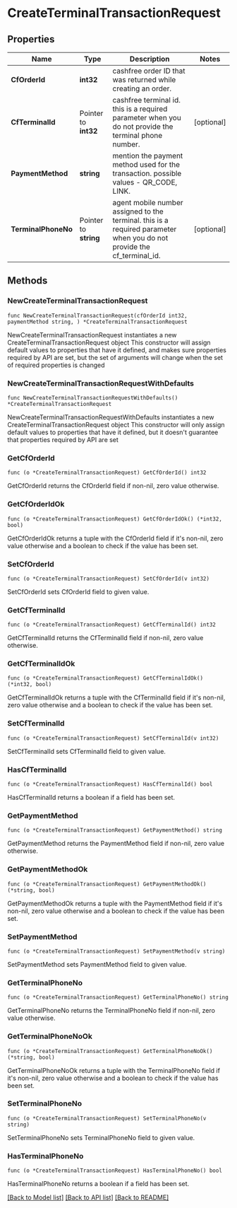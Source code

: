 # CreateTerminalTransactionRequest

## Properties

Name | Type | Description | Notes
------------ | ------------- | ------------- | -------------
**CfOrderId** | **int32** | cashfree order ID that was returned while creating an order. | 
**CfTerminalId** | Pointer to **int32** | cashfree terminal id. this is a required parameter when you do not provide the terminal phone number. | [optional] 
**PaymentMethod** | **string** | mention the payment method used for the transaction. possible values - QR_CODE, LINK. | 
**TerminalPhoneNo** | Pointer to **string** | agent mobile number assigned to the terminal. this is a required parameter when you do not provide the cf_terminal_id. | [optional] 

## Methods

### NewCreateTerminalTransactionRequest

`func NewCreateTerminalTransactionRequest(cfOrderId int32, paymentMethod string, ) *CreateTerminalTransactionRequest`

NewCreateTerminalTransactionRequest instantiates a new CreateTerminalTransactionRequest object
This constructor will assign default values to properties that have it defined,
and makes sure properties required by API are set, but the set of arguments
will change when the set of required properties is changed

### NewCreateTerminalTransactionRequestWithDefaults

`func NewCreateTerminalTransactionRequestWithDefaults() *CreateTerminalTransactionRequest`

NewCreateTerminalTransactionRequestWithDefaults instantiates a new CreateTerminalTransactionRequest object
This constructor will only assign default values to properties that have it defined,
but it doesn't guarantee that properties required by API are set

### GetCfOrderId

`func (o *CreateTerminalTransactionRequest) GetCfOrderId() int32`

GetCfOrderId returns the CfOrderId field if non-nil, zero value otherwise.

### GetCfOrderIdOk

`func (o *CreateTerminalTransactionRequest) GetCfOrderIdOk() (*int32, bool)`

GetCfOrderIdOk returns a tuple with the CfOrderId field if it's non-nil, zero value otherwise
and a boolean to check if the value has been set.

### SetCfOrderId

`func (o *CreateTerminalTransactionRequest) SetCfOrderId(v int32)`

SetCfOrderId sets CfOrderId field to given value.


### GetCfTerminalId

`func (o *CreateTerminalTransactionRequest) GetCfTerminalId() int32`

GetCfTerminalId returns the CfTerminalId field if non-nil, zero value otherwise.

### GetCfTerminalIdOk

`func (o *CreateTerminalTransactionRequest) GetCfTerminalIdOk() (*int32, bool)`

GetCfTerminalIdOk returns a tuple with the CfTerminalId field if it's non-nil, zero value otherwise
and a boolean to check if the value has been set.

### SetCfTerminalId

`func (o *CreateTerminalTransactionRequest) SetCfTerminalId(v int32)`

SetCfTerminalId sets CfTerminalId field to given value.

### HasCfTerminalId

`func (o *CreateTerminalTransactionRequest) HasCfTerminalId() bool`

HasCfTerminalId returns a boolean if a field has been set.

### GetPaymentMethod

`func (o *CreateTerminalTransactionRequest) GetPaymentMethod() string`

GetPaymentMethod returns the PaymentMethod field if non-nil, zero value otherwise.

### GetPaymentMethodOk

`func (o *CreateTerminalTransactionRequest) GetPaymentMethodOk() (*string, bool)`

GetPaymentMethodOk returns a tuple with the PaymentMethod field if it's non-nil, zero value otherwise
and a boolean to check if the value has been set.

### SetPaymentMethod

`func (o *CreateTerminalTransactionRequest) SetPaymentMethod(v string)`

SetPaymentMethod sets PaymentMethod field to given value.


### GetTerminalPhoneNo

`func (o *CreateTerminalTransactionRequest) GetTerminalPhoneNo() string`

GetTerminalPhoneNo returns the TerminalPhoneNo field if non-nil, zero value otherwise.

### GetTerminalPhoneNoOk

`func (o *CreateTerminalTransactionRequest) GetTerminalPhoneNoOk() (*string, bool)`

GetTerminalPhoneNoOk returns a tuple with the TerminalPhoneNo field if it's non-nil, zero value otherwise
and a boolean to check if the value has been set.

### SetTerminalPhoneNo

`func (o *CreateTerminalTransactionRequest) SetTerminalPhoneNo(v string)`

SetTerminalPhoneNo sets TerminalPhoneNo field to given value.

### HasTerminalPhoneNo

`func (o *CreateTerminalTransactionRequest) HasTerminalPhoneNo() bool`

HasTerminalPhoneNo returns a boolean if a field has been set.


[[Back to Model list]](../README.md#documentation-for-models) [[Back to API list]](../README.md#documentation-for-api-endpoints) [[Back to README]](../README.md)


